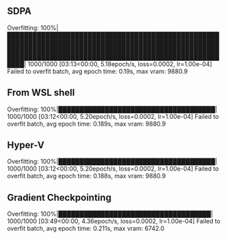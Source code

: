 ## SDPA

Overfitting: 100%|████████████████████████████████████████████████████████████████████████████████████████████████████████████████████████████████████████████████████████████████████████████████████████████████████████████| 1000/1000 [03:13<00:00,  5.18epoch/s, loss=0.0002, lr=1.00e-04]
Failed to overfit batch, avg epoch time: 0.19s, max vram: 9880.9

## From WSL shell

Overfitting: 100%|█████████████████████████████████████| 1000/1000 [03:12<00:00,  5.20epoch/s, loss=0.0002, lr=1.00e-04]
Failed to overfit batch, avg epoch time: 0.189s, max vram: 9880.9

## Hyper-V

Overfitting: 100%|█████████████████████████████████████| 1000/1000 [03:12<00:00,  5.20epoch/s, loss=0.0002, lr=1.00e-04]
Failed to overfit batch, avg epoch time: 0.188s, max vram: 9880.9

## Gradient Checkpointing

Overfitting: 100%|████████████████████████████████████| 1000/1000 [03:49<00:00,  4.36epoch/s, loss=0.0002, lr=1.00e-04]
Failed to overfit batch, avg epoch time: 0.211s, max vram: 6742.0
